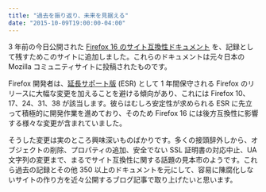 ```yaml
---
title: "過去を振り返り、未来を見据える"
date: "2015-10-09T19:00:00-04:00"
---
```

3 年前の今日公開された [Firefox 16 のサイト互換性ドキュメント](https://www.fxsitecompat.com/ja/versions/16/) を、記録として残すためこのサイトに追加しました。これらのドキュメントは元々日本の Mozilla コミュニティサイトに投稿されたものです。

Firefox 開発者は、[延長サポート版](https://www.mozilla.org/ja/firefox/organizations/) (ESR) として 1 年間保守される Firefox のリリースに大幅な変更を加えることを避ける傾向があり、これには Firefox 10、17、24、31、38 が該当します。彼らはむしろ安定性が求められる ESR に先立って積極的に開発作業を進めており、そのため Firefox 16 には後方互換性に影響する様々な変更が含まれていました。

そうした変更は実のところ興味深いものばかりです。多くの接頭辞外しから、オブジェクトの削除、プロパティの追加、安全でない SSL 証明書の対応中止、UA 文字列の変更まで、まるでサイト互換性に関する話題の見本市のようです。これら過去の記録とその他 350 以上のドキュメントを元にして、容易に陳腐化しないサイトの作り方を近々公開するブログ記事で取り上げたいと思います。
